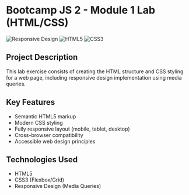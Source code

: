 # Bootcamp JS 2 - Module 1 Lab (HTML/CSS)

![Responsive Design](https://img.shields.io/badge/Responsive-Yes-brightgreen) ![HTML5](https://img.shields.io/badge/HTML5-E34F26?logo=html5&logoColor=white) ![CSS3](https://img.shields.io/badge/CSS3-1572B6?logo=css3&logoColor=white)

## Project Description

This lab exercise consists of creating the HTML structure and CSS styling for a web page, including responsive design implementation using media queries.

## Key Features

- Semantic HTML5 markup
- Modern CSS styling
- Fully responsive layout (mobile, tablet, desktop)
- Cross-browser compatibility
- Accessible web design principles

## Technologies Used

- HTML5
- CSS3 (Flexbox/Grid)
- Responsive Design (Media Queries)

